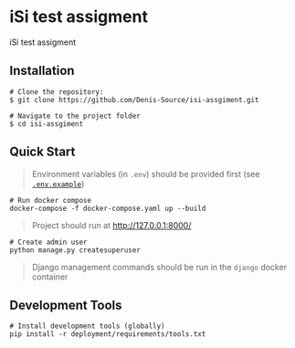 # iSi test assigment

iSi test assigment

## Installation

```shell
# Clone the repository:
$ git clone https://github.com/Denis-Source/isi-assgiment.git
```

```shell
# Navigate to the project folder
$ cd isi-assgiment
```

## Quick Start

> Environment variables (in `.env`) should be provided first (see [`.env.example`](.env.example))

```shell
# Run docker compose
docker-compose -f docker-compose.yaml up --build
```

> Project should run at http://127.0.0.1:8000/

```shell
# Create admin user
python manage.py createsuperuser
```

> Django management commands should be run in the `django` docker container

## Development Tools

```shell
# Install development tools (globally)
pip install -r deployment/requirements/tools.txt
```
